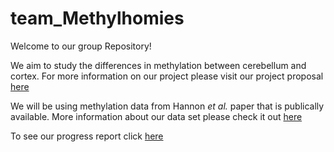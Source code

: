 # team_Methylhomies


Welcome to our group Repository!

We aim to study the differences in methylation between cerebellum and cortex. For more information on our project please visit our project proposal [here](https://github.com/STAT540-UBC/team_Methylhomies/blob/master/project_proposal.md)

We will be using methylation data from Hannon *et al.* paper that is publically available. More information about our data set please check it out [here](https://github.com/STAT540-UBC/team_Methylhomies/tree/master/data)

To see our progress report click [here](https://github.com/STAT540-UBC/team_Methylhomies/blob/master/Research_Progress_Update.md)
